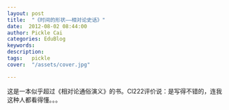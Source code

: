 ```yaml
---
layout: post  
title:  "《时间的形状——相对论史话》"
date:  2012-08-02 08:44:00
author: Pickle Cai  
categories: EduBlog  
keywords: 
description:   
tags:	pickle   
cover:  "/assets/cover.jpg"  

---
```


 这是一本似乎超过《相对论通俗演义》的书。Cl222评价说：是写得不错的，连我这种人都看得懂。。。		

		    
